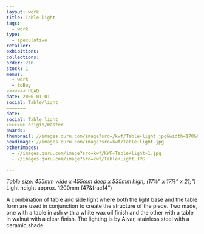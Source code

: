 ```yaml
---
layout: work
title: Table light
tags:
  - work
type:
  - speculative
retailer:
exhibitions:
collections:
order: 210
stock: 1
menus:
  - work
  - toBuy
<<<<<<< HEAD
date: 2000-01-01
social: Table/light
=======
date:
social: Table light
>>>>>>> origin/master
awards:
thumbnail: //images.quru.com/image?src=/kwf/Table+light.jpg&width=170&height=170&fill=auto&top=0.15&bottom=0.85
headimage: //images.quru.com/image?src=kwf/Table+light.jpg
otherimages:
  - //images.quru.com/image?src=kwf/KWF+Table+light+1.jpg
  - //images.quru.com/image?src=kwf/Table+Light.JPG

---
```

_Table size: 455mm wide x 455mm deep x 535mm high, (17&frac78;” x 17&frac78;” x 21;”)_
Light height approx. 1200mm (47&frac14”)

A combination of table and side light where both the light base and the table form are used in conjunction to create the structure of the piece. Two made, one with a table in ash with a white wax oil finish and the other with a table in walnut with a clear finish. The lighting is by Alvar, stainless steel with a ceramic shade.
